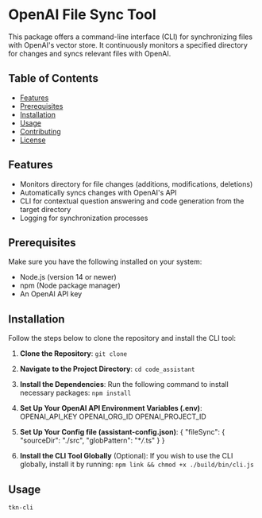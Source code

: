 # OpenAI File Sync Tool

This package offers a command-line interface (CLI) for synchronizing files with OpenAI's vector store. It continuously monitors a specified directory for changes and syncs relevant files with OpenAI.

## Table of Contents

- [Features](#features)
- [Prerequisites](#prerequisites)
- [Installation](#installation)
- [Usage](#usage)
- [Contributing](#contributing)
- [License](#license)

## Features

- Monitors directory for file changes (additions, modifications, deletions)
- Automatically syncs changes with OpenAI's API
- CLI for contextual question answering and code generation from the target directory
- Logging for synchronization processes

## Prerequisites

Make sure you have the following installed on your system:

- Node.js (version 14 or newer)
- npm (Node package manager)
- An OpenAI API key

## Installation

Follow the steps below to clone the repository and install the CLI tool:

1. **Clone the Repository**:
   `git clone`

2. **Navigate to the Project Directory**:
   `cd code_assistant`

3. **Install the Dependencies**:
   Run the following command to install necessary packages:
   `npm install`

4. **Set Up Your OpenAI API Environment Variables (.env)**:
   OPENAI_API_KEY
   OPENAI_ORG_ID
   OPENAI_PROJECT_ID

5. **Set Up Your Config file (assistant-config.json)**:
   {
   "fileSync": {
   "sourceDir": "./src",
   "globPattern": "\*_/_.ts"
   }
   }

6. **Install the CLI Tool Globally** (Optional):
   If you wish to use the CLI globally, install it by running:
   `npm link && chmod +x ./build/bin/cli.js`

## Usage

`tkn-cli`
